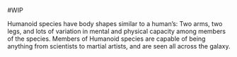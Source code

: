 #WIP

Humanoid species have body shapes similar to a human’s: Two arms, two legs, and lots of variation in mental and physical capacity among members of the species. Members of Humanoid species are capable of being anything from scientists to martial artists, and are seen all across the galaxy.